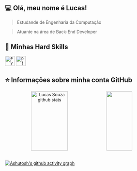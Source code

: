 ## :computer: Olá, meu nome é <strong>Lucas!</strong>

> Estudande de Engenharia da Computação

> Atuante na área de Back-End Developer

## 🚀 Minhas Hard Skills

<code><img height="32" src="https://w7.pngwing.com/pngs/234/329/png-transparent-python-logo-thumbnail.png" alt="Python"/></code>
<code><img height="32" src="https://storage.caktusgroup.com/media/blog-images/drf-logo2.png" alt="Django Rest Freamework"/></code>


## ⭐ Informações sobre minha conta GitHub
<div align="center">  
  <img width="49%" height="195px" src="https://github-readme-stats.vercel.app/api?username=LucasSouzaG&show_icons=true&count_private=true&hide_border=true&title_color=fff&icon_color=fff&text_color=fff&bg_color=0d1117" alt="Lucas Souza github stats" /> 
  <img width="41%" height="195px" src="https://github-readme-stats.vercel.app/api/top-langs/?username=LucasSouzaG&layout=compact&hide_border=true&title_color=fff&text_color=fff&bg_color=0d1117" />
</div>

## 
[![Ashutosh's github activity graph](https://github-readme-activity-graph.cyclic.app/graph?username=LucasSouzaG&bg_color=000000&color=ffffff&line=fcfcfc&point=000000&area=true&hide_border=true)](https://github.com/ashutosh00710/github-readme-activity-graph)
